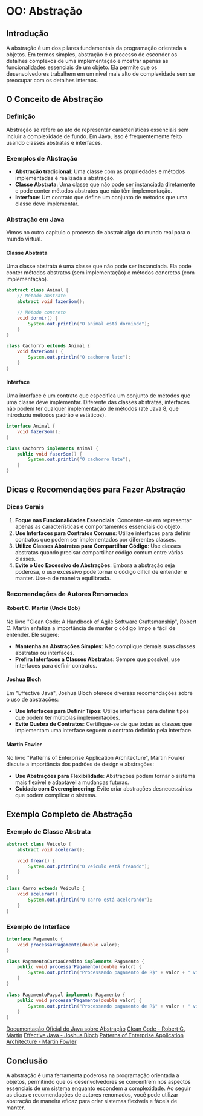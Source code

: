 # OO: Abstração

## Introdução

A abstração é um dos pilares fundamentais da programação orientada a objetos. Em termos simples, abstração é o processo de esconder os detalhes complexos de uma implementação e mostrar apenas as funcionalidades essenciais de um objeto. Ela permite que os desenvolvedores trabalhem em um nível mais alto de complexidade sem se preocupar com os detalhes internos.

## O Conceito de Abstração

### Definição
Abstração se refere ao ato de representar características essenciais sem incluir a complexidade de fundo. Em Java, isso é frequentemente feito usando classes abstratas e interfaces.

### Exemplos de Abstração
- **Abstração tradicional**: Uma classe com as propriedades e métodos implementadas é realizada a abstração.
- **Classe Abstrata**: Uma classe que não pode ser instanciada diretamente e pode conter métodos abstratos que não têm implementação.
- **Interface**: Um contrato que define um conjunto de métodos que uma classe deve implementar.

### Abstração em Java

Vimos no outro capitulo o processo de abstrair algo do mundo real para o mundo virtual.

#### Classe Abstrata

Uma classe abstrata é uma classe que não pode ser instanciada. Ela pode conter métodos abstratos (sem implementação) e métodos concretos (com implementação).

```java
abstract class Animal {
    // Método abstrato
    abstract void fazerSom();

    // Método concreto
    void dormir() {
        System.out.println("O animal está dormindo");
    }
}

class Cachorro extends Animal {
    void fazerSom() {
        System.out.println("O cachorro late");
    }
}
```

#### Interface

Uma interface é um contrato que especifica um conjunto de métodos que uma classe deve implementar. Diferente das classes abstratas, interfaces não podem ter qualquer implementação de métodos (até Java 8, que introduziu métodos padrão e estáticos).

```java
interface Animal {
    void fazerSom();
}

class Cachorro implements Animal {
    public void fazerSom() {
        System.out.println("O cachorro late");
    }
}
```

## Dicas e Recomendações para Fazer Abstração

### Dicas Gerais

1. **Foque nas Funcionalidades Essenciais**: Concentre-se em representar apenas as características e comportamentos essenciais do objeto.
2. **Use Interfaces para Contratos Comuns**: Utilize interfaces para definir contratos que podem ser implementados por diferentes classes.
3. **Utilize Classes Abstratas para Compartilhar Código**: Use classes abstratas quando precisar compartilhar código comum entre várias classes.
4. **Evite o Uso Excessivo de Abstrações**: Embora a abstração seja poderosa, o uso excessivo pode tornar o código difícil de entender e manter. Use-a de maneira equilibrada.

### Recomendações de Autores Renomados

#### Robert C. Martin (Uncle Bob)
No livro "Clean Code: A Handbook of Agile Software Craftsmanship", Robert C. Martin enfatiza a importância de manter o código limpo e fácil de entender. Ele sugere:
- **Mantenha as Abstrações Simples**: Não complique demais suas classes abstratas ou interfaces.
- **Prefira Interfaces a Classes Abstratas**: Sempre que possível, use interfaces para definir contratos.

#### Joshua Bloch
Em "Effective Java", Joshua Bloch oferece diversas recomendações sobre o uso de abstrações:
- **Use Interfaces para Definir Tipos**: Utilize interfaces para definir tipos que podem ter múltiplas implementações.
- **Evite Quebra de Contratos**: Certifique-se de que todas as classes que implementam uma interface seguem o contrato definido pela interface.

#### Martin Fowler
No livro "Patterns of Enterprise Application Architecture", Martin Fowler discute a importância dos padrões de design e abstrações:
- **Use Abstrações para Flexibilidade**: Abstrações podem tornar o sistema mais flexível e adaptável a mudanças futuras.
- **Cuidado com Overengineering**: Evite criar abstrações desnecessárias que podem complicar o sistema.

## Exemplo Completo de Abstração

### Exemplo de Classe Abstrata
```java
abstract class Veiculo {
    abstract void acelerar();

    void frear() {
        System.out.println("O veículo está freando");
    }
}

class Carro extends Veiculo {
    void acelerar() {
        System.out.println("O carro está acelerando");
    }
}
```

### Exemplo de Interface
```java
interface Pagamento {
    void processarPagamento(double valor);
}

class PagamentoCartaoCredito implements Pagamento {
    public void processarPagamento(double valor) {
        System.out.println("Processando pagamento de R$" + valor + " via cartão de crédito");
    }
}

class PagamentoPaypal implements Pagamento {
    public void processarPagamento(double valor) {
        System.out.println("Processando pagamento de R$" + valor + " via Paypal");
    }
}
```

<seealso>
    <category ref="wrs">
        <a href="https://docs.oracle.com/javase/tutorial/java/concepts/index.html">Documentação Oficial do Java sobre Abstração</a>
        <a href="https://www.amazon.com/Clean-Code-Handbook-Software-Craftsmanship/dp/0132350882">Clean Code - Robert C. Martin</a>
        <a href="https://www.amazon.com/Effective-Java-Joshua-Bloch/dp/0134685997">Effective Java - Joshua Bloch</a>
        <a href="https://www.amazon.com/Patterns-Enterprise-Application-Architecture-Martin/dp/0321127420">Patterns of Enterprise Application Architecture - Martin Fowler</a>
    </category>
</seealso>

## Conclusão

A abstração é uma ferramenta poderosa na programação orientada a objetos, permitindo que os desenvolvedores se concentrem nos aspectos essenciais de um sistema enquanto escondem a complexidade. Ao seguir as dicas e recomendações de autores renomados, você pode utilizar abstração de maneira eficaz para criar sistemas flexíveis e fáceis de manter.
